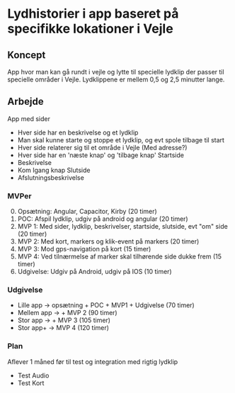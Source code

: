 # Lydhistorier i app baseret på specifikke lokationer i Vejle

## Koncept
App hvor man kan gå rundt i vejle og lytte til specielle lydklip der passer til specielle områder i Vejle. Lydklippene er mellem 0,5 og 2,5 minutter lange. 

## Arbejde
App med sider
 * Hver side har en beskrivelse og et lydklip
 * Man skal kunne starte og stoppe et lydklip, og evt spole tilbage til start
 * Hver side relaterer sig til et område i Vejle (Med adresse?)
 * Hver side har en 'næste knap' og 'tilbage knap'
Startside
 * Beskrivelse 
 * Kom Igang knap
Slutside
 * Afslutningsbeskrivelse 

### MVPer
0. Opsætning: Angular, Capacitor, Kirby (20 timer)
1. POC: Afspil lydklip, udgiv på android og angular (20 timer)
2. MVP 1: Med sider, lydklip, beskrivelser, startside, slutside, evt "om" side (20 timer)
3. MVP 2: Med kort, markers og klik-event på markers (20 timer)
4. MVP 3: Mod gps-navigation på kort (15 timer)
5. MVP 4: Ved tilnærmelse af marker skal tilhørende side dukke frem (15 timer)
6. Udgivelse: Udgiv på Android, udgiv på IOS (10 timer) 

### Udgivelse
* Lille app -> opsætning + POC + MVP1 + Udgivelse (70 timer)
* Mellem app -> + MVP 2 (90 timer)
* Stor app -> + MVP 3 (105 timer)
* Stor app+ -> MVP 4 (120 timer)

### Plan
Aflever 1 måned før til test og integration med rigtig lydklip
* Test Audio
* Test Kort
